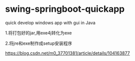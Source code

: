 # swing-springboot-quickapp
quick develop windows app with gui in Java

1.将打包好的jar,用exe4j转化为exe

2.将jre和exe制作成setup安装程序

https://blog.csdn.net/m0_37701381/article/details/104163877
